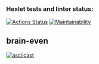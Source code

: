 ### Hexlet tests and linter status:
[![Actions Status](https://github.com/kos342/qa-auto-engineer-javascript-project-44/workflows/hexlet-check/badge.svg)](https://github.com/kos342/qa-auto-engineer-javascript-project-44/actions)
[![Maintainability](https://api.codeclimate.com/v1/badges/3d172f2ae44e90fd9da1/maintainability)](https://codeclimate.com/github/kos342/qa-auto-engineer-javascript-project-44/maintainability)
<h2>brain-even</h2>

[![asciicast](https://asciinema.org/a/8oeObS0Fm8rg8vszAtUOhAiZm.svg)](https://asciinema.org/a/8oeObS0Fm8rg8vszAtUOhAiZm)
